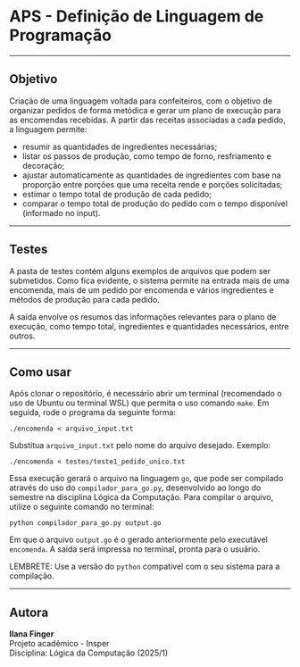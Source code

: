 # APS - Definição de Linguagem de Programação

---

## Objetivo

Criação de uma linguagem voltada para confeiteiros, com o objetivo de organizar pedidos de forma metódica e gerar um plano de execução para as encomendas recebidas. A partir das receitas associadas a cada pedido, a linguagem permite:

- resumir as quantidades de ingredientes necessárias;
- listar os passos de produção, como tempo de forno, resfriamento e decoração;
- ajustar automaticamente as quantidades de ingredientes com base na proporção entre porções que uma receita rende e porções solicitadas;
- estimar o tempo total de produção de cada pedido;
- comparar o tempo total de produção do pedido com o tempo disponível (informado no input).

---

## Testes

A pasta de testes contém alguns exemplos de arquivos que podem ser submetidos. Como fica evidente, o sistema permite na entrada mais de uma encomenda, mais de um pedido por encomenda e vários ingredientes e métodos de produção para cada pedido.

A saída envolve os resumos das informações relevantes para o plano de execução, como tempo total, ingredientes e quantidades necessários, entre outros.

---

## Como usar

Após clonar o repositório, é necessário abrir um terminal (recomendado o uso de Ubuntu ou terminal WSL) que permita o uso comando `make`. Em seguida, rode o programa da seguinte forma:

```./encomenda < arquivo_input.txt```

Substitua `arquivo_input.txt` pelo nome do arquivo desejado. Exemplo:

```./encomenda < testes/teste1_pedido_unico.txt```

Essa execução gerará o arquivo na linguagem `go`, que pode ser compilado através do uso do `compilador_para_go.py`, desenvolvido ao longo do semestre na disciplina Lógica da Computação. Para compilar o arquivo, utilize o seguinte comando no terminal:

```python compilador_para_go.py output.go```

Em que o arquivo `output.go` é o gerado anteriormente pelo executável `encomenda`. A saída será impressa no terminal, pronta para o usuário.

LEMBRETE: Use a versão do `python` compatível com o seu sistema para a compilação.

---

## Autora

**Ilana Finger**  
Projeto acadêmico - Insper  
Disciplina: Lógica da Computação (2025/1)
